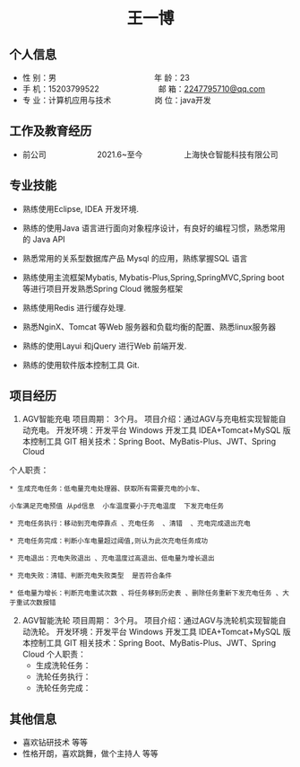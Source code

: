  <center>
     <h1>王一博</h1>
 </center>

## 个人信息 

* 性 别：男&emsp;&emsp;&emsp;&emsp;&emsp;&emsp;&emsp;&emsp;&emsp;&emsp;&emsp;&emsp;&ensp;年 龄：23 
* 手 机：15203799522 &emsp;&emsp;&emsp;&emsp;&emsp;&emsp;&ensp;&ensp; 邮 箱：2247795710@qq.com    
* 专 业：计算机应用与技术 &emsp;&emsp;&emsp;&emsp;&emsp; 岗 位：java开发

## 工作及教育经历

* 前公司&emsp;&emsp;&emsp;&emsp;&emsp;&emsp;&ensp;2021.6~至今&emsp;&emsp;&emsp;&emsp;&emsp; 上海快仓智能科技有限公司 
## 专业技能

* 熟练使用Eclipse, IDEA 开发环境.

* 熟练的使用Java 语言进行面向对象程序设计，有良好的编程习惯，熟悉常用的 Java API

* 熟悉常用的关系型数据库产品 Mysql 的应用，熟练掌握SQL 语言

* 熟练使用主流框架Mybatis, Mybatis-Plus,Spring,SpringMVC,Spring boot 等进行项目开发熟悉Spring Cloud 微服务框架

* 熟练使用Redis 进行缓存处理.

* 熟悉NginX、Tomcat 等Web 服务器和负载均衡的配置、熟悉linux服务器

* 熟练的使用Layui 和jQuery 进行Web 前端开发.

* 熟练的使用软件版本控制工具 Git.


## 项目经历

1. AGV智能充电
  项目周期： 3个月。
  项目介绍：通过AGV与充电桩实现智能自动充电。
  开发环境：开发平台 Windows 开发工具 IDEA+Tomcat+MySQL 版本控制工具 GIT
  相关技术：Spring Boot、MyBatis-Plus、JWT、Spring Cloud
  
个人职责：

    * 生成充电任务：低电量充电处理器、获取所有需要充电的小车、
    
    小车满足充电预值 从pd信息  小车温度要小于充电温度  下发充电任务
    
    * 充电任务执行：移动到充电停靠点 、充电任务  、清错  、充电完成退出充电
    
    * 充电任务完成：判断小车电量超过阈值,则认为此次充电任务成功   
    
    * 充电退出：充电失败退出 、充电温度过高退出、低电量为增长退出
    
    * 充电失败：清错、判断充电失败类型  是否符合条件
    
    * 低电量为增长：判断充电重试次数 、将任务移到历史表 、删除任务重新下发充电任务 、大于重试次数报错
    
    
2. AGV智能洗轮
  项目周期： 3个月。
  项目介绍：通过AGV与洗轮机实现智能自动洗轮。
  开发环境：开发平台 Windows 开发工具 IDEA+Tomcat+MySQL 版本控制工具 GIT
  相关技术：Spring Boot、MyBatis-Plus、JWT、Spring Cloud
个人职责：
    * 生成洗轮任务：
    * 洗轮任务执行：
    * 洗轮任务完成：

## 其他信息 
* 喜欢钻研技术 等等
* 性格开朗，喜欢跳舞，做个主持人 等等 


